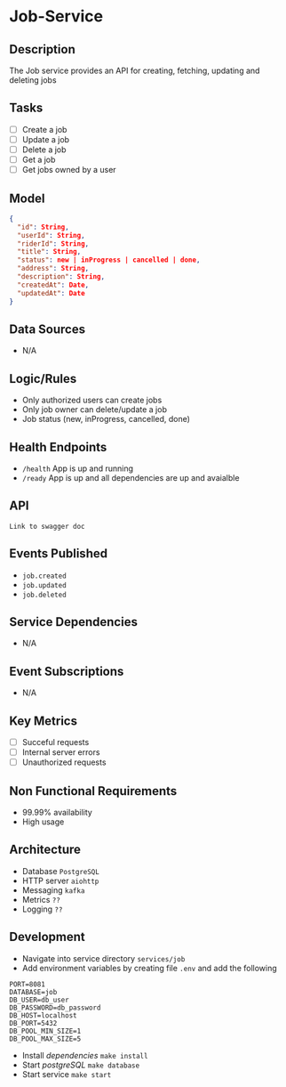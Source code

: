 # Job-Service

## Description

The Job service provides an API for creating, fetching, updating and deleting jobs

## Tasks

- [ ] Create a job
- [ ] Update a job
- [ ] Delete a job
- [ ] Get a job
- [ ] Get jobs owned by a user

## Model

```json
{
  "id": String,
  "userId": String,
  "riderId": String,
  "title": String,
  "status": new | inProgress | cancelled | done,
  "address": String,
  "description": String,
  "createdAt": Date,
  "updatedAt": Date
}
```

## Data Sources

- N/A

## Logic/Rules

- Only authorized users can create jobs
- Only job owner can delete/update a job
- Job status (new, inProgress, cancelled, done)

## Health Endpoints

- `/health` App is up and running
- `/ready` App is up and all dependencies are up and avaialble

## API

`Link to swagger doc`

## Events Published

- `job.created`
- `job.updated`
- `job.deleted`

## Service Dependencies

- N/A

## Event Subscriptions

- N/A

## Key Metrics

- [ ] Succeful requests
- [ ] Internal server errors
- [ ] Unauthorized requests

## Non Functional Requirements

- 99.99% availability
- High usage

## Architecture

- Database `PostgreSQL`
- HTTP server `aiohttp`
- Messaging `kafka`
- Metrics `??`
- Logging `??`

## Development

- Navigate into service directory `services/job`
- Add environment variables by creating file `.env` and add the following

```
PORT=8081
DATABASE=job
DB_USER=db_user
DB_PASSWORD=db_password
DB_HOST=localhost
DB_PORT=5432
DB_POOL_MIN_SIZE=1
DB_POOL_MAX_SIZE=5
```

- Install _dependencies_ `make install`
- Start _postgreSQL_ `make database`
- Start service `make start`
